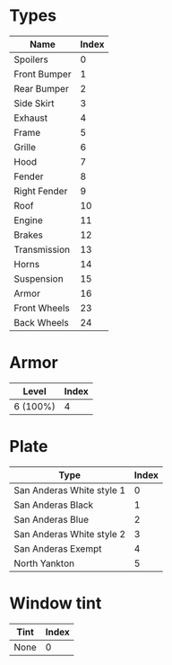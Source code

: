 # Types
Name | Index
--- | --- 
Spoilers | 0
Front Bumper | 1
Rear Bumper | 2
Side Skirt | 3
Exhaust | 4
Frame | 5
Grille | 6
Hood | 7
Fender | 8
Right Fender | 9
Roof | 10
Engine | 11
Brakes | 12
Transmission | 13
Horns | 14
Suspension | 15
Armor | 16
Front Wheels | 23
Back Wheels | 24

# Armor
Level | Index
--- | --- 
6 (100%) | 4

# Plate
Type | Index
--- | --- 
San Anderas White style 1 | 0
San Anderas Black | 1
San Anderas Blue | 2
San Anderas White style 2 | 3
San Anderas Exempt | 4
North Yankton | 5

# Window tint
Tint | Index
--- | --- 
None | 0